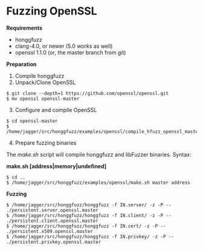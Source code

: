 # Fuzzing OpenSSL #

**Requirements**

  * honggfuzz
  * clang-4.0, or newer (5.0 works as well)
  * openssl 1.1.0 (or, the master branch from git)

**Preparation**

1. Compile honggfuzz
2. Unpack/Clone OpenSSL

```
$ git clone --depth=1 https://github.com/openssl/openssl.git
$ mv openssl openssl-master
```

3. Configure and compile OpenSSL

```
$ cd openssl-master
$ /home/jagger/src/honggfuzz/examples/openssl/compile_hfuzz_openssl_master.sh
```

4. Prepare fuzzing binaries

The _make.sh_ script will compile honggfuzz and libFuzzer binaries. Syntax:

__make.sh <directory-suffix> [address|memory|undefined]__

```
$ cd ..
$ /home/jagger/src/honggfuzz/examples/openssl/make.sh master address
```

**Fuzzing**

```
$ /home/jagger/src/honggfuzz/honggfuzz -f IN.server/ -z -P -- ./persistent.server.openssl.master
$ /home/jagger/src/honggfuzz/honggfuzz -f IN.client/ -z -P -- ./persistent.client.openssl.master
$ /home/jagger/src/honggfuzz/honggfuzz -f IN.cert/ -z -P -- ./persistent.x509.openssl.master
$ /home/jagger/src/honggfuzz/honggfuzz -f IN.privkey/ -z -P -- ./persistent.privkey.openssl.master
```
